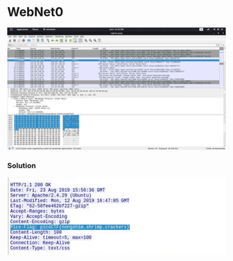 <h1><b>WebNet0</b></h1>
<p align="center">
  <img src="https://github.com/enomarozi/CTF-Writeup/blob/master/Wireshark/Images/WebNet0_1.jpg">
</p>
<h3><b>Solution</b></h3>
<p></p>
<p align="center">
  <img src="https://github.com/enomarozi/CTF-Writeup/blob/master/Wireshark/Images/WebNet0_2.jpg">
</p>
